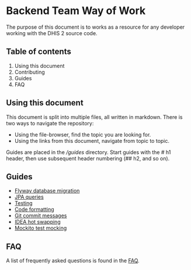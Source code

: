 # Backend Team Way of Work

The purpose of this document is to works as a resource for any developer working with the DHIS 2 source code.

## Table of contents

1. Using this document
2. Contributing
3. Guides
3. FAQ

## Using this document

This document is split into multiple files, all written in markdown. There is two ways to navigate the repository:

* Using the file-browser, find the topic you are looking for.
* Using the links from this document, navigate from topic to topic.

Guides are placed in the _/guides_ directory. Start guides with the \# h1 header, then use subsequent header numbering (\## h2, and so on).

## Guides

* [Flyway database migration](guides/db_migration.md)
* [JPA queries](guides/jpa_api.md)
* [Testing](guides/testing.md)
* [Code formatting](guides/code_formatting.md)
* [Git commit messages](guides/git_commit_messages.md)
* [IDEA hot swapping](guides/idea_hot_swapping.md)
* [Mockito test mocking](guides/test_mocking.md)

## FAQ

A list of frequently asked questions is found in the [FAQ](https://github.com/dhis2/wow-backend/blob/master/FAQ.md).
